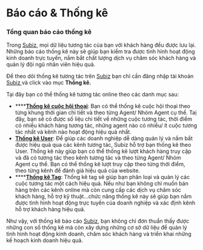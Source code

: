 # Báo cáo & Thống kê

### Tổng quan báo cáo thống kê

Trong [Subiz](https://subiz.com/vi/), mọi dữ liệu tương tác của bạn với khách hàng đều được lưu lại. Những báo cáo thống kê này sẽ giúp bạn kiểm tra được tình hình hoạt động kinh doanh trực tuyến, nắm bắt chất lượng dịch vụ chăm sóc khách hàng và quản lý đội ngũ nhân viên hiệu quả.

Để theo dõi thống kê tương tác trên [Subiz](https://subiz.com/vi/) bạn chỉ cần đăng nhập tài khoản[ Subiz ](https://subiz.com/vi/)và click vào mục **Thống kê.** 

Tại đây bạn có thể thống kê tương tác online theo các danh mục sau:

* \*\*\*\*[**Thống kê cuộc hội thoại**](https://help.subiz.com/bao-cao-and-thong-ke/thong-ke-cuoc-hoi-thoai): Bạn có thể thống kê cuộc hội thoại theo từng khung thời gian chi tiết và theo từng Agent/ Nhóm Agent cụ thể. Taị đây, bạn sẽ có được số liệu chi tiết về những cuộc tương tác, thời điểm có nhiều khách hàng tương tác, những agent nào có nhiều/ ít cuộc tương tác nhất và kênh nào hoạt động hiệu quả nhất.
* [**Thống kê User**](https://help.subiz.com/bao-cao-and-thong-ke/thong-ke-user): Để giúp các doanh nghiệp dễ dàng quản lý và nắm bắt được hiệu quả qua các kênh tương tác, Subiz hỗ trợ bạn thống kê theo User. Thống kê này giúp bạn có thể thống kê lượt khách hàng truy cập và đã có tương tác theo kênh tương tác và theo từng Agent/ Nhóm Agent cụ thể. Bạn có thể thống kê lượt truy cập theo từng thời điểm, theo từng kênh để đánh giá hiệu quả của website.
* \*\*\*\*[**Thống kê Tag**](https://help.subiz.com/bao-cao-and-thong-ke/thong-ke-tag): Thống kê tag sẽ giúp bạn phân loại và quản lý các cuộc tương tác một cách hiệu quả. Nếu như bạn không chỉ muốn bán hàng trên các kênh online mà còn cung cấp các dịch vụ chăm sóc khách hàng, hỗ trợ kỹ thuật...chức năng thống kê này sẽ giúp bạn nắm được tình hình hoạt động trực tuyến của doanh nghiệp và xác định kênh hỗ trợ khách hàng hiệu quả.

Như vậy, với thống kê báo cáo [Subiz](https://subiz.com/vi/), bạn không chỉ đơn thuần thấy được những con số thống kê mà còn xây dựng những cơ sở dữ liệu để quản lý tình hình hoạt động kinh doanh, chăm sóc khách hàng và triển khai những kế hoạch kinh doanh hiệu quả.



